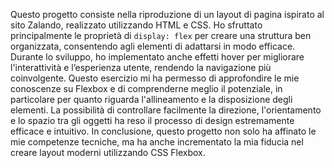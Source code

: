Questo progetto consiste nella riproduzione di un layout di pagina ispirato al sito Zalando, realizzato utilizzando HTML e CSS. Ho sfruttato principalmente le proprietà di `display: flex` per creare una struttura ben organizzata, consentendo agli elementi di adattarsi in modo efficace. Durante lo sviluppo, ho implementato anche effetti hover per migliorare l'interattività e l’esperienza utente, rendendo la navigazione più coinvolgente. Questo esercizio mi ha permesso di approfondire le mie conoscenze su Flexbox e di comprenderne meglio il potenziale, in particolare per quanto riguarda l'allineamento e la disposizione degli elementi. La possibilità di controllare facilmente la direzione, l'orientamento e lo spazio tra gli oggetti ha reso il processo di design estremamente efficace e intuitivo. In conclusione, questo progetto non solo ha affinato le mie competenze tecniche, ma ha anche incrementato la mia fiducia nel creare layout moderni utilizzando CSS Flexbox.
